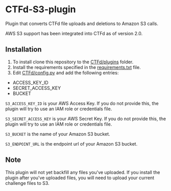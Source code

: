 # CTFd-S3-plugin
Plugin that converts CTFd file uploads and deletions to Amazon S3 calls.

AWS S3 support has been integrated into CTFd as of version 2.0. 

## Installation

1. To install clone this repository to the [CTFd/plugins](https://github.com/isislab/CTFd/tree/master/CTFd/plugins) folder.
2. Install the requirements specified in the [requirements.txt](https://github.com/CTFd/CTFd-S3-plugin/blob/master/requirements.txt) file. 
3. Edit [CTFd/config.py](https://github.com/isislab/CTFd/blob/master/CTFd/config.py) and add the following entries:
  * ACCESS_KEY_ID
  * SECRET_ACCESS_KEY
  * BUCKET 

`S3_ACCESS_KEY_ID` is your AWS Access Key. If you do not provide this, the plugin will try to use an IAM role or credentials file.

`S3_SECRET_ACCESS_KEY` is your AWS Secret Key. If you do not provide this, the plugin will try to use an IAM role or credentials file.

`S3_BUCKET` is the name of your Amazon S3 bucket. 

`S3_ENDPOINT_URL` is the endpoint url of your Amazon S3 bucket. 

## Note

This plugin will not yet backfill any files you've uploaded. If you install the plugin after you've uploaded files, you will need to upload your current challenge files to S3. 
